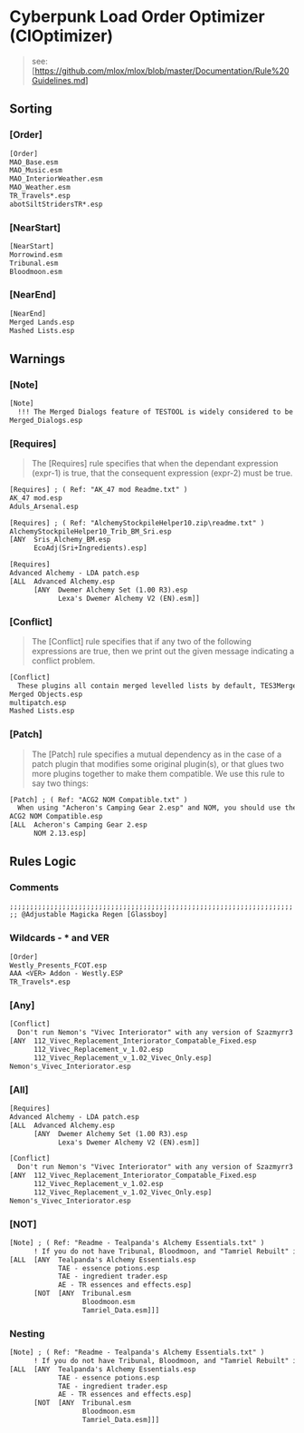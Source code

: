 # Cyberpunk Load Order Optimizer (ClOptimizer)

> see: [https://github.com/mlox/mlox/blob/master/Documentation/Rule%20Guidelines.md]

## Sorting

### [Order]

```txt
[Order]
MAO_Base.esm
MAO_Music.esm
MAO_InteriorWeather.esm
MAO_Weather.esm
TR_Travels*.esp
abotSiltStridersTR*.esp
```

### [NearStart]

```txt
[NearStart]
Morrowind.esm
Tribunal.esm
Bloodmoon.esm
```

### [NearEnd]

```txt
[NearEnd]
Merged Lands.esp
Mashed Lists.esp
```

## Warnings

### [Note]

```txt
[Note]
  !!! The Merged Dialogs feature of TESTOOL is widely considered to be broken, it will cause some mods to stop working, and it is recommended you do not use it.
Merged_Dialogs.esp
```

### [Requires]

> The [Requires] rule specifies that when the dependant expression (expr-1) is true, that the consequent expression (expr-2) must be true.

```txt
[Requires] ; ( Ref: "AK_47 mod Readme.txt" )
AK_47 mod.esp
Aduls_Arsenal.esp
```

```txt
[Requires] ; ( Ref: "AlchemyStockpileHelper10.zip\readme.txt" )
AlchemyStockpileHelper10_Trib_BM_Sri.esp
[ANY  Sris_Alchemy_BM.esp
      EcoAdj(Sri+Ingredients).esp]
```

```txt
[Requires]
Advanced Alchemy - LDA patch.esp
[ALL  Advanced Alchemy.esp
      [ANY  Dwemer Alchemy Set (1.00 R3).esp
            Lexa's Dwemer Alchemy V2 (EN).esm]]
```

### [Conflict]

> The [Conflict] rule specifies that if any two of the following expressions are true, then we print out the given message indicating a conflict problem.

```txt
[Conflict]
  These plugins all contain merged levelled lists by default, TES3Merge is recommended for merging levelled lists.
Merged Objects.esp
multipatch.esp
Mashed Lists.esp
```

### [Patch]

> The [Patch] rule specifies a mutual dependency as in the case of a patch plugin that modifies some original plugin(s), or that glues two more plugins together to make them compatible. We use this rule to say two things:

```txt
[Patch] ; ( Ref: "ACG2 NOM Compatible.txt" )
  When using "Acheron's Camping Gear 2.esp" and NOM, you should use the patch "ACG2 NOM Compatible.esp" to make Acheron's fires and cauldron NOM compatible.
ACG2 NOM Compatible.esp
[ALL  Acheron's Camping Gear 2.esp
      NOM 2.13.esp]
```

## Rules Logic

### Comments

```txt
;;;;;;;;;;;;;;;;;;;;;;;;;;;;;;;;;;;;;;;;;;;;;;;;;;;;;;;;;;;;;;;;;;;;;;
;; @Adjustable Magicka Regen [Glassboy]
```

### Wildcards - * and VER

```txt
[Order]
Westly_Presents_FCOT.esp
AAA <VER> Addon - Westly.ESP
TR_Travels*.esp
```

### [Any]

```txt
[Conflict]
  Don't run Nemon's "Vivec Interiorator" with any version of Szazmyrr3's "112 Vivec Replacement", rather use "112_Vivec_Replacement_Interiorator_Compatable_Fixed.esp" on its own as that version of Szazmyrr3's mod includes Nemon's "Vivec Interiorator".
[ANY  112_Vivec_Replacement_Interiorator_Compatable_Fixed.esp
      112_Vivec_Replacement_v_1.02.esp
      112_Vivec_Replacement_v_1.02_Vivec_Only.esp]
Nemon's_Vivec_Interiorator.esp
```

### [All]

```txt
[Requires]
Advanced Alchemy - LDA patch.esp
[ALL  Advanced Alchemy.esp
      [ANY  Dwemer Alchemy Set (1.00 R3).esp
            Lexa's Dwemer Alchemy V2 (EN).esm]]
```

```txt
[Conflict]
  Don't run Nemon's "Vivec Interiorator" with any version of Szazmyrr3's "112 Vivec Replacement", rather use "112_Vivec_Replacement_Interiorator_Compatable_Fixed.esp" on its own as that version of Szazmyrr3's mod includes Nemon's "Vivec Interiorator".
[ANY  112_Vivec_Replacement_Interiorator_Compatable_Fixed.esp
      112_Vivec_Replacement_v_1.02.esp
      112_Vivec_Replacement_v_1.02_Vivec_Only.esp]
Nemon's_Vivec_Interiorator.esp
```

### [NOT]

```txt
[Note] ; ( Ref: "Readme - Tealpanda's Alchemy Essentials.txt" )
      ! If you do not have Tribunal, Bloodmoon, and "Tamriel Rebuilt" installed you will NEED to use the folder "Optional - Ingredient Retexture" to use most of these mods.
[ALL  [ANY  Tealpanda's Alchemy Essentials.esp
            TAE - essence potions.esp
            TAE - ingredient trader.esp
            AE - TR essences and effects.esp]
      [NOT  [ANY  Tribunal.esm
                  Bloodmoon.esm
                  Tamriel_Data.esm]]]
```

### Nesting

```txt
[Note] ; ( Ref: "Readme - Tealpanda's Alchemy Essentials.txt" )
      ! If you do not have Tribunal, Bloodmoon, and "Tamriel Rebuilt" installed you will NEED to use the folder "Optional - Ingredient Retexture" to use most of these mods.
[ALL  [ANY  Tealpanda's Alchemy Essentials.esp
            TAE - essence potions.esp
            TAE - ingredient trader.esp
            AE - TR essences and effects.esp]
      [NOT  [ANY  Tribunal.esm
                  Bloodmoon.esm
                  Tamriel_Data.esm]]]
```
